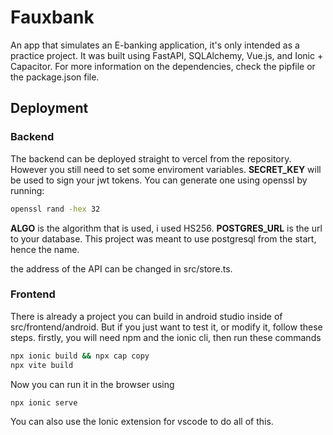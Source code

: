 # Fauxbank
An app that simulates an E-banking application, it's only intended as a practice project. It was built using FastAPI, SQLAlchemy, Vue.js, and Ionic + Capacitor.
For more information on the dependencies, check the pipfile or the package.json file.

## Deployment
### Backend
The backend can be deployed straight to vercel from the repository. However you still need to set some enviroment variables.
**SECRET_KEY** will be used to sign your jwt tokens. You can generate one using openssl by running:
```bash
openssl rand -hex 32
```
**ALGO** is the algorithm that is used, i used HS256.
**POSTGRES_URL** is the url to your database. This project was meant to use postgresql from the start, hence the name.

the address of the API can be changed in src/store.ts.

### Frontend
There is already a project you can build in android studio inside of src/frontend/android. But if you just want to test it, or modify it, follow these steps.
firstly, you will need npm and the ionic cli, then run these commands
```bash
npx ionic build && npx cap copy
npx vite build
```
Now you can run it in the browser using
```bash
npx ionic serve
```
You can also use the Ionic extension for vscode to do all of this.
